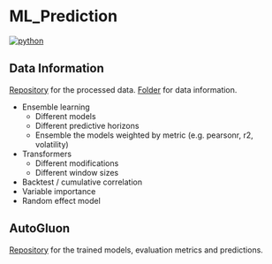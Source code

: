 # ML_Prediction
<p align="left">
    <a href="https://www.python.org/">
        <img src="https://img.shields.io/badge/python-v3-brightgreen.svg"
            alt="python"></a> &nbsp;
</p>

## Data Information
<a href="https://drive.google.com/drive/folders/1POBAD1JIJ7Ab1oI9FXQfJKs8XegPJAXx?usp=sharing" target="_blank">Repository</a> for the processed data. <a href="https://drive.google.com/drive/folders/191fLnoGSo8cmf8NajE7j8oci6gmWoJ5P?usp=sharing" target="_blank">Folder</a> for data information.

- Ensemble learning
  - Different models
  - Different predictive horizons 
  - Ensemble the models weighted by metric (e.g. pearsonr, r2, volatility)
- Transformers 
  - Different modifications
  - Different window sizes
- Backtest / cumulative correlation
- Variable importance
- Random effect model


## AutoGluon
<a href="https://drive.google.com/drive/folders/1FwhAPcm-WGfaGBCA_0WJiNgRayQ5eMd3?usp=sharing" target="_blank">Repository</a> for the trained models, evaluation metrics and predictions. 
